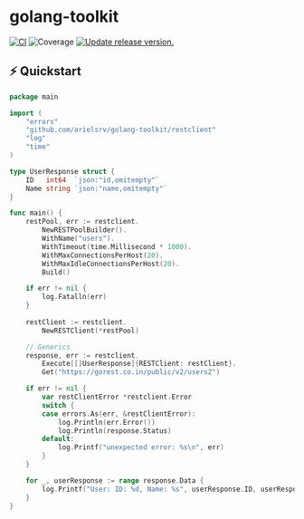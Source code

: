 # golang-toolkit
[![CI](https://github.com/tj-actions/coverage-badge-go/workflows/CI/badge.svg)](https://github.com/tj-actions/coverage-badge-go/actions?query=workflow%3ACI)
![Coverage](https://img.shields.io/badge/Coverage-96.6%25-brightgreen)
[![Update release version.](https://github.com/tj-actions/coverage-badge-go/workflows/Update%20release%20version./badge.svg)](https://github.com/tj-actions/coverage-badge-go/actions?query=workflow%3A%22Update+release+version.%22)

## ⚡️ Quickstart

```go
package main

import (
    "errors"
    "github.com/arielsrv/golang-toolkit/restclient"
    "log"
    "time"
)

type UserResponse struct {
    ID   int64  `json:"id,omitempty"`
    Name string `json:"name,omitempty"`
}

func main() {
    restPool, err := restclient.
        NewRESTPoolBuilder().
        WithName("users").
        WithTimeout(time.Millisecond * 1000).
        WithMaxConnectionsPerHost(20).
        WithMaxIdleConnectionsPerHost(20).
        Build()

    if err != nil {
        log.Fatalln(err)
    }
    
    restClient := restclient.
        NewRESTClient(*restPool)

    // Generics
    response, err := restclient.
        Execute[[]UserResponse]{RESTClient: restClient}.
        Get("https://gorest.co.in/public/v2/users2")

    if err != nil {
        var restClientError *restclient.Error
        switch {
        case errors.As(err, &restClientError):
            log.Println(err.Error())
            log.Println(response.Status)
        default:
            log.Printf("unexpected error: %s\n", err)
        }
    }

    for _, userResponse := range response.Data {
        log.Printf("User: ID: %d, Name: %s", userResponse.ID, userResponse.Name)
    }
}
```